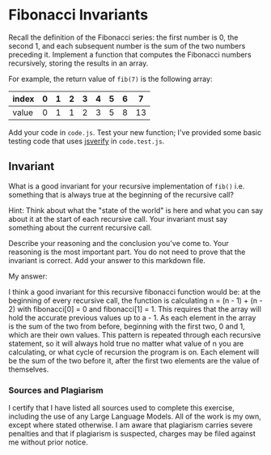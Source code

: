 # Fibonacci Invariants

Recall the definition of the Fibonacci series: the first number is 0, the second
1, and each subsequent number is the sum of the two numbers preceding it.
Implement a function that computes the Fibonacci numbers recursively, storing
the results in an array.

For example, the return value of `fib(7)` is the following array:

| index |  0  |  1  |  2  |  3  |  4  |  5  |  6  |  7  |
| ----- | --- | --- | --- | --- | --- | --- | --- | --- |
| value |  0  |  1  |  1  |  2  |  3  |  5  |  8  |  13 |

Add your code in `code.js`. Test your new function; I've provided some basic
testing code that uses [jsverify](https://jsverify.github.io/) in
`code.test.js`.

## Invariant

What is a good invariant for your recursive implementation of `fib()`
i.e. something that is always true at the beginning of the recursive call?

Hint: Think about what the "state of the world" is here and what you can say
about it at the start of each recursive call. Your invariant must say something
about the current recursive call.

Describe your reasoning and the conclusion you've come to. Your reasoning is the
most important part. You do not need to prove that the invariant is correct. Add
your answer to this markdown file.

My answer: 

I think a good invariant for this recursive fibonacci function would be: at the beginning of every recursive call, the function is calculating n = (n - 1) + (n - 2) with fibonacci[0] = 0 and fibonacci[1] = 1. This requires that the array will hold the accurate previous values up to a - 1. As each element in the array is the sum of the two from before, beginning with the first two, 0 and 1, which are their own values. This pattern is repeated through each recursive statement, so it will always hold true no matter what value of n you are calculating, or what cycle of recursion the program is on. Each element will be the sum of the two before it, after the first two elements are the value of themselves. 

### Sources and Plagiarism 

I certify that I have listed all sources used to complete this exercise, including the use of any Large Language Models. All of the work is my own, except where stated otherwise. I am aware that plagiarism carries severe penalties and that if plagiarism is suspected, charges may be filed against me without prior notice.
